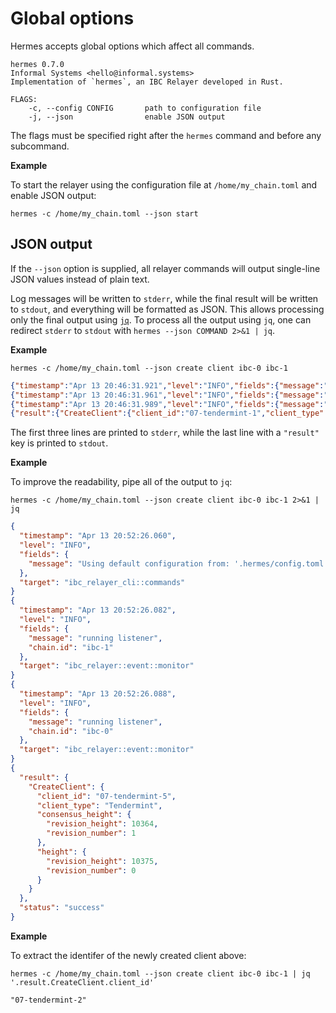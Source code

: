 # Global options

Hermes accepts global options which affect all commands.

```shell
hermes 0.7.0
Informal Systems <hello@informal.systems>
Implementation of `hermes`, an IBC Relayer developed in Rust.

FLAGS:
    -c, --config CONFIG       path to configuration file
    -j, --json                enable JSON output
```

The flags must be specified right after the `hermes` command and before any subcommand.

__Example__

To start the relayer using the configuration file at `/home/my_chain.toml` and enable JSON output:

```shell
hermes -c /home/my_chain.toml --json start
```

## JSON output

If the `--json` option is supplied, all relayer commands will output single-line JSON values instead of plain text.

Log messages will be written to `stderr`, while the final result will be written to `stdout`, and everything
will be formatted as JSON.
This allows processing only the final output using [`jq`](https://stedolan.github.io/jq/).
To process all the output using `jq`, one can redirect `stderr` to `stdout` with `hermes --json COMMAND 2>&1 | jq`.

__Example__

```shell
hermes -c /home/my_chain.toml --json create client ibc-0 ibc-1
```

```json
{"timestamp":"Apr 13 20:46:31.921","level":"INFO","fields":{"message":"Using default configuration from: '.hermes/config.toml'"},"target":"ibc_relayer_cli::commands"}
{"timestamp":"Apr 13 20:46:31.961","level":"INFO","fields":{"message":"running listener","chain.id":"ibc-1"},"target":"ibc_relayer::event::monitor"}
{"timestamp":"Apr 13 20:46:31.989","level":"INFO","fields":{"message":"running listener","chain.id":"ibc-0"},"target":"ibc_relayer::event::monitor"}
{"result":{"CreateClient":{"client_id":"07-tendermint-1","client_type":"Tendermint","consensus_height":{"revision_height":10060,"revision_number":1},"height":{"revision_height":10072,"revision_number":0}}},"status":"success"}
```

The first three lines are printed to `stderr`, while the last line with a `"result"` key is printed to `stdout`.

__Example__

To improve the readability, pipe all of the output to `jq`:

```
hermes -c /home/my_chain.toml --json create client ibc-0 ibc-1 2>&1 | jq
```

```json
{
  "timestamp": "Apr 13 20:52:26.060",
  "level": "INFO",
  "fields": {
    "message": "Using default configuration from: '.hermes/config.toml'"
  },
  "target": "ibc_relayer_cli::commands"
}
{
  "timestamp": "Apr 13 20:52:26.082",
  "level": "INFO",
  "fields": {
    "message": "running listener",
    "chain.id": "ibc-1"
  },
  "target": "ibc_relayer::event::monitor"
}
{
  "timestamp": "Apr 13 20:52:26.088",
  "level": "INFO",
  "fields": {
    "message": "running listener",
    "chain.id": "ibc-0"
  },
  "target": "ibc_relayer::event::monitor"
}
{
  "result": {
    "CreateClient": {
      "client_id": "07-tendermint-5",
      "client_type": "Tendermint",
      "consensus_height": {
        "revision_height": 10364,
        "revision_number": 1
      },
      "height": {
        "revision_height": 10375,
        "revision_number": 0
      }
    }
  },
  "status": "success"
}
```

__Example__

To extract the identifer of the newly created client above:

```
hermes -c /home/my_chain.toml --json create client ibc-0 ibc-1 | jq '.result.CreateClient.client_id'
```

```
"07-tendermint-2"
```
